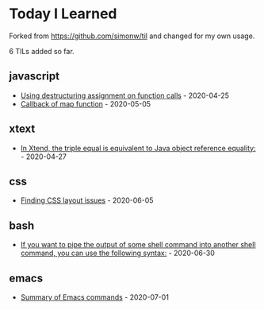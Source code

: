 # Today I Learned

Forked from https://github.com/simonw/til and changed for my own usage.

<!-- count starts -->6<!-- count ends --> TILs added so far.

<!-- index starts -->
## javascript

* [Using destructuring assignment on function calls](https://github.com/vinicius0197/til/blob/master/javascript/using-destructuring-assignment.md) - 2020-04-25
* [Callback of map function](https://github.com/vinicius0197/til/blob/master/javascript/callback-of-map-function.md) - 2020-05-05

## xtext

* [In Xtend, the triple equal is equivalent to Java object reference equality:](https://github.com/vinicius0197/til/blob/master/xtext/object-reference-xtend.md) - 2020-04-27

## css

* [Finding CSS layout issues](https://github.com/vinicius0197/til/blob/master/css/finding-css-layout-issues.md) - 2020-06-05

## bash

* [If you want to pipe the output of some shell command into another shell command, you can use the following syntax:](https://github.com/vinicius0197/til/blob/master/bash/output-of-commands-as-arguments.md) - 2020-06-30

## emacs

* [Summary of Emacs commands](https://github.com/vinicius0197/til/blob/master/emacs/commands.md) - 2020-07-01
<!-- index ends -->
